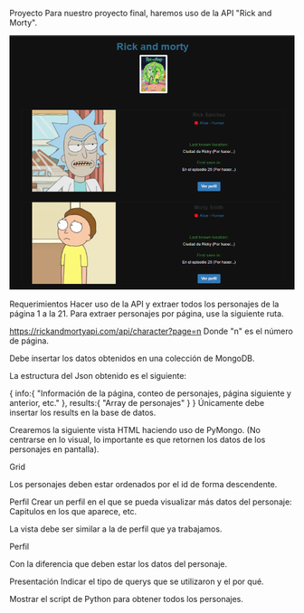 Proyecto
Para nuestro proyecto final, haremos uso de la API "Rick and Morty".


<img src="img.png" alt="silabuz" width="550" height="450" />


Requerimientos
Hacer uso de la API y extraer todos los personajes de la página 1 a la 21. Para extraer personajes por página, use la siguiente ruta.

​https://rickandmortyapi.com/api/character?page=n
Donde "n" es el número de página.

Debe insertar los datos obtenidos en una colección de MongoDB.

La estructura del Json obtenido es el siguiente:

{
    info:{ "Información de la página, conteo de personajes, página siguiente y anterior, etc." },
    results:{ "Array de personajes" }
}
Únicamente debe insertar los results en la base de datos.

Crearemos la siguiente vista HTML haciendo uso de PyMongo. (No centrarse en lo visual, lo importante es que retornen los datos de los personajes en pantalla).

Grid

Los personajes deben estar ordenados por el id de forma descendente.

Perfil
Crear un perfil en el que se pueda visualizar más datos del personaje: Capitulos en los que aparece, etc.

La vista debe ser similar a la de perfil que ya trabajamos.

Perfil

Con la diferencia que deben estar los datos del personaje.

Presentación
Indicar el tipo de querys que se utilizaron y el por qué.

Mostrar el script de Python para obtener todos los personajes.
